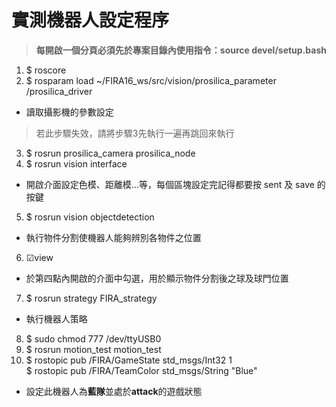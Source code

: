 # 實測機器人設定程序
> <b>每開啟一個分頁必須先於專案目錄內使用指令：source devel/setup.bash</b>

1. $ roscore
2. $ rosparam load ~/FIRA16_ws/src/vision/prosilica_parameter /prosilica_driver
  * 讀取攝影機的參數設定
  
  > 若此步驟失效，請將步驟3先執行一遍再跳回來執行
3. $ rosrun prosilica_camera prosilica_node
4. $ rosrun vision interface
  * 開啟介面設定色模、距離模...等，每個區塊設定完記得都要按 sent 及 save 的按鍵
5. $ rosrun vision objectdetection
  * 執行物件分割使機器人能夠辨別各物件之位置
6. ☑view
  * 於第四點內開啟的介面中勾選，用於顯示物件分割後之球及球門位置
7. $ rosrun strategy FIRA_strategy
  * 執行機器人策略
8. $ sudo chmod 777 /dev/ttyUSB0
9. $ rosrun motion_test motion_test
10. $ rostopic pub /FIRA/GameState std_msgs/Int32 1<br>
    $ rostopic pub /FIRA/TeamColor std_msgs/String "Blue"
  * 設定此機器人為<b>藍隊</b>並處於<b>attack</b>的遊戲狀態
